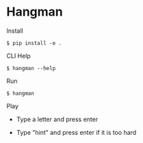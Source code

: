 # Hangman
Install

`$ pip install -e .`

CLI Help

`$ hangman --help`

Run

`$ hangman`

Play

- Type a letter and press enter

- Type "hint" and press enter if it is too hard

